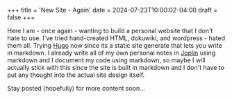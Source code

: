 +++
title = 'New Site - Again'
date = 2024-07-23T10:00:02-04:00
draft = false
+++

Here I am - once again - wanting to build a personal website that I don't hate to use. I've tried hand-created HTML, dokuwiki, and wordpress - hated them all. Trying [Hugo](https://gohugo.io/) now since its a static site generate that lets you write in markdown. I already write all of my own personal notes in [Joplin](https://joplinapp.org/) using markdown and I document my code using markdown, so maybe I will actually stick with this since the site is built in markdown and I don't have to put any thought into the actual site design itself.

Stay posted (hopefully) for more content soon...